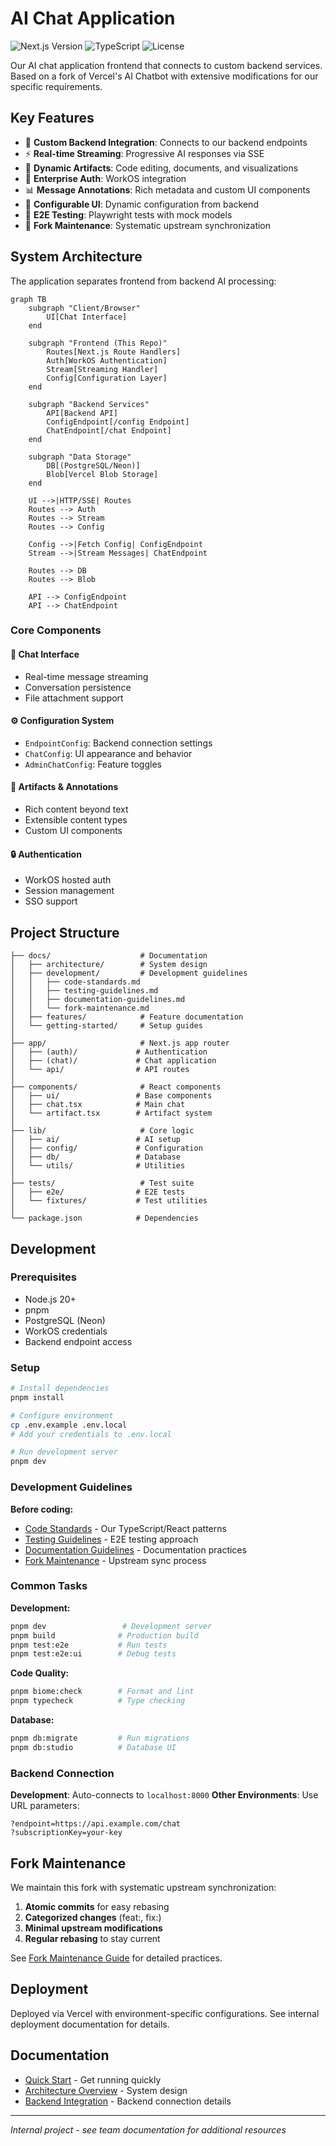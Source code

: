 # AI Chat Application

![Next.js Version](https://img.shields.io/badge/next.js-15-black.svg)
![TypeScript](https://img.shields.io/badge/typescript-5.6-blue.svg)
![License](https://img.shields.io/badge/license-Proprietary-red.svg)

Our AI chat application frontend that connects to custom backend services. Based on a fork of Vercel's AI Chatbot with extensive modifications for our specific requirements.

## Key Features

- 🤖 **Custom Backend Integration**: Connects to our backend endpoints
- ⚡ **Real-time Streaming**: Progressive AI responses via SSE
- 📄 **Dynamic Artifacts**: Code editing, documents, and visualizations
- 🔐 **Enterprise Auth**: WorkOS integration
- 📊 **Message Annotations**: Rich metadata and custom UI components
- 🎨 **Configurable UI**: Dynamic configuration from backend
- 🧪 **E2E Testing**: Playwright tests with mock models
- 🔄 **Fork Maintenance**: Systematic upstream synchronization

## System Architecture

The application separates frontend from backend AI processing:

```mermaid
graph TB
    subgraph "Client/Browser"
        UI[Chat Interface]
    end

    subgraph "Frontend (This Repo)"
        Routes[Next.js Route Handlers]
        Auth[WorkOS Authentication]
        Stream[Streaming Handler]
        Config[Configuration Layer]
    end

    subgraph "Backend Services"
        API[Backend API]
        ConfigEndpoint[/config Endpoint]
        ChatEndpoint[/chat Endpoint]
    end

    subgraph "Data Storage"
        DB[(PostgreSQL/Neon)]
        Blob[Vercel Blob Storage]
    end

    UI -->|HTTP/SSE| Routes
    Routes --> Auth
    Routes --> Stream
    Routes --> Config

    Config -->|Fetch Config| ConfigEndpoint
    Stream -->|Stream Messages| ChatEndpoint

    Routes --> DB
    Routes --> Blob

    API --> ConfigEndpoint
    API --> ChatEndpoint
```

### Core Components

#### 💬 Chat Interface
- Real-time message streaming
- Conversation persistence
- File attachment support

#### ⚙️ Configuration System
- `EndpointConfig`: Backend connection settings
- `ChatConfig`: UI appearance and behavior
- `AdminChatConfig`: Feature toggles

#### 📝 Artifacts & Annotations
- Rich content beyond text
- Extensible content types
- Custom UI components

#### 🔒 Authentication
- WorkOS hosted auth
- Session management
- SSO support

## Project Structure

```
├── docs/                    # Documentation
│   ├── architecture/        # System design
│   ├── development/         # Development guidelines
│   │   ├── code-standards.md
│   │   ├── testing-guidelines.md
│   │   ├── documentation-guidelines.md
│   │   └── fork-maintenance.md
│   ├── features/            # Feature documentation
│   └── getting-started/     # Setup guides
│
├── app/                     # Next.js app router
│   ├── (auth)/             # Authentication
│   ├── (chat)/             # Chat application
│   └── api/                # API routes
│
├── components/              # React components
│   ├── ui/                 # Base components
│   ├── chat.tsx            # Main chat
│   └── artifact.tsx        # Artifact system
│
├── lib/                     # Core logic
│   ├── ai/                 # AI setup
│   ├── config/             # Configuration
│   ├── db/                 # Database
│   └── utils/              # Utilities
│
├── tests/                   # Test suite
│   ├── e2e/                # E2E tests
│   └── fixtures/           # Test utilities
│
└── package.json            # Dependencies
```

## Development

### Prerequisites

- Node.js 20+
- pnpm
- PostgreSQL (Neon)
- WorkOS credentials
- Backend endpoint access

### Setup

```bash
# Install dependencies
pnpm install

# Configure environment
cp .env.example .env.local
# Add your credentials to .env.local

# Run development server
pnpm dev
```

### Development Guidelines

**Before coding:**
- [Code Standards](./docs/development/code-standards.md) - Our TypeScript/React patterns
- [Testing Guidelines](./docs/development/testing-guidelines.md) - E2E testing approach
- [Documentation Guidelines](./docs/development/documentation-guidelines.md) - Documentation practices
- [Fork Maintenance](./docs/development/fork-maintenance.md) - Upstream sync process

### Common Tasks

**Development:**
```bash
pnpm dev                 # Development server
pnpm build              # Production build
pnpm test:e2e           # Run tests
pnpm test:e2e:ui        # Debug tests
```

**Code Quality:**
```bash
pnpm biome:check        # Format and lint
pnpm typecheck          # Type checking
```

**Database:**
```bash
pnpm db:migrate         # Run migrations
pnpm db:studio          # Database UI
```

### Backend Connection

**Development**: Auto-connects to `localhost:8000`
**Other Environments**: Use URL parameters:
```
?endpoint=https://api.example.com/chat
?subscriptionKey=your-key
```

## Fork Maintenance

We maintain this fork with systematic upstream synchronization:

1. **Atomic commits** for easy rebasing
2. **Categorized changes** (feat:, fix:)
3. **Minimal upstream modifications**
4. **Regular rebasing** to stay current

See [Fork Maintenance Guide](./docs/development/fork-maintenance.md) for detailed practices.

## Deployment

Deployed via Vercel with environment-specific configurations. See internal deployment documentation for details.

## Documentation

- [Quick Start](./docs/development/quick-start.md) - Get running quickly
- [Architecture Overview](./docs/architecture/overview.md) - System design
- [Backend Integration](./docs/features/backend-integration.md) - Backend connection details

---

_Internal project - see team documentation for additional resources_
